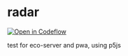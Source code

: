 # radar
[![Open in Codeflow](https://developer.stackblitz.com/img/open_in_codeflow.svg)](https:///pr.new/bibisixtynine/radar)

test for eco-server and pwa, using p5js
